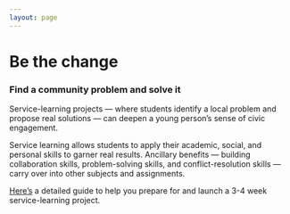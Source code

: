 ```yaml
---
layout: page
---
```


Be the change
=============
### Find a community problem and solve it

Service-learning projects — where students identify a local problem and propose real solutions — can deepen a young person’s sense of civic engagement.

Service learning allows students to apply their academic, social, and personal skills to garner real results. Ancillary benefits — building collaboration skills, problem-solving skills, and conflict-resolution skills — carry over into other subjects and assignments. 

[Here’s](https://www.tolerance.org/classroom-resources/student-tasks/do-something/be-the-change) a detailed guide to help you prepare for and launch a 3-4 week service-learning project.
